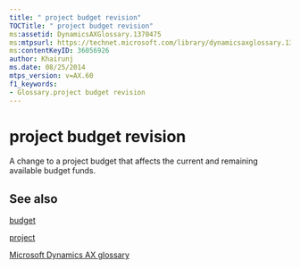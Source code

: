 ```yaml
---
title: " project budget revision"
TOCTitle: " project budget revision"
ms:assetid: DynamicsAXGlossary.1370475
ms:mtpsurl: https://technet.microsoft.com/library/dynamicsaxglossary.1370475(v=AX.60)
ms:contentKeyID: 36056926
author: Khairunj
ms.date: 08/25/2014
mtps_version: v=AX.60
f1_keywords:
- Glossary.project budget revision
---
```


# project budget revision

A change to a project budget that affects the current and remaining available budget funds.

## See also

[budget](budget.md)

[project](project.md)

[Microsoft Dynamics AX glossary](glossary/microsoft-dynamics-ax-glossary.md)

  


